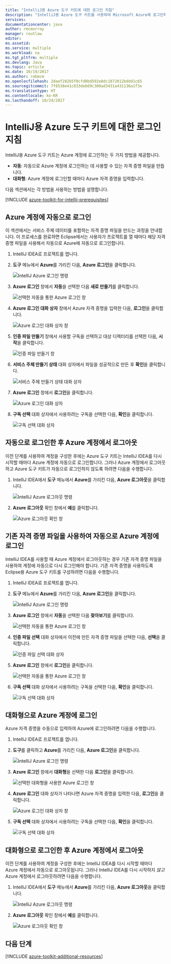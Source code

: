 ```yaml
---
title: "IntelliJ용 Azure 도구 키트에 대한 로그인 지침"
description: "IntelliJ용 Azure 도구 키트를 사용하여 Microsoft Azure에 로그인하는 방법을 알아봅니다."
services: 
documentationcenter: java
author: rmcmurray
manager: routlaw
editor: 
ms.assetid: 
ms.service: multiple
ms.workload: na
ms.tgt_pltfrm: multiple
ms.devlang: Java
ms.topic: article
ms.date: 10/19/2017
ms.author: robmcm
ms.openlocfilehash: 2daef282b5f0cfd0bd592e8dc1872012bddd1c65
ms.sourcegitcommit: 7f8538e41c833deb69c300ad3431a431136a1f3e
ms.translationtype: HT
ms.contentlocale: ko-KR
ms.lasthandoff: 10/24/2017
---
```

# <a name="sign-in-instructions-for-the-azure-toolkit-for-intellij"></a>IntelliJ용 Azure 도구 키트에 대한 로그인 지침

IntelliJ용 Azure 도구 키트는 Azure 계정에 로그인하는 두 가지 방법을 제공합니다.

  * **자동**: 자동으로 Azure 계정에 로그인하는 데 사용할 수 있는 자격 증명 파일을 만듭니다.
  * **대화형**: Azure 계정에 로그인할 때마다 Azure 자격 증명을 입력합니다.

다음 섹션에서는 각 방법을 사용하는 방법을 설명합니다.

[!INCLUDE [azure-toolkit-for-intellij-prerequisites](../includes/azure-toolkit-for-intellij-prerequisites.md)]

## <a name="sign-in-to-your-azure-account-automatically"></a>Azure 계정에 자동으로 로그인

이 섹션에서는 서비스 주체 데이터를 포함하는 자격 증명 파일을 만드는 과정을 안내합니다. 이 프로세스를 완료하면 Eclipse에서는 사용자가 프로젝트를 열 때마다 해당 자격 증명 파일을 사용해서 자동으로 Azure에 자동으로 로그인합니다.

1. IntelliJ IDEA로 프로젝트를 엽니다.

1. **도구** 메뉴에서 **Azure**를 가리킨 다음, **Azure 로그인**을 클릭합니다.

   ![IntelliJ Azure 로그인 명령][A01]

1. **Azure 로그인** 창에서 **자동**을 선택한 다음 **새로 만들기**를 클릭합니다.

   ![선택한 자동을 통한 Azure 로그인 창][A02]

1. **Azure 로그인 대화 상자** 창에서 Azure 자격 증명을 입력한 다음, **로그인**을 클릭합니다.

   ![Azure 로그인 대화 상자 창][A03]

1. **인증 파일 만들기** 창에서 사용할 구독을 선택하고 대상 디렉터리를 선택한 다음, **시작**을 클릭합니다.

   ![인증 파일 만들기 창][A04]

1. **서비스 주체 만들기 상태** 대화 상자에서 파일을 성공적으로 만든 후 **확인**을 클릭합니다.

   ![서비스 주체 만들기 상태 대화 상자][A05]

1. **Azure 로그인** 창에서 **로그인**을 클릭합니다.

   ![Azure 로그인 대화 상자][A06]

1. **구독 선택** 대화 상자에서 사용하려는 구독을 선택한 다음, **확인**을 클릭합니다.

   ![구독 선택 대화 상자][A07]

## <a name="sign-out-of-your-azure-account-after-you-have-signed-in-automatically"></a>자동으로 로그인한 후 Azure 계정에서 로그아웃

이전 단계를 사용하여 계정을 구성한 후에는 Azure 도구 키트는 IntelliJ IDEA를 다시 시작할 때마다 Azure 계정에 자동으로 로그인합니다. 그러나 Azure 계정에서 로그아웃하고 Azure 도구 키트가 자동으로 로그인하지 않도록 하려면 다음을 수행합니다.

1. IntelliJ IDEA에서 **도구** 메뉴에서 **Azure**를 가리킨 다음, **Azure 로그아웃**을 클릭합니다.

   ![IntelliJ Azure 로그아웃 명령][L01]

1. **Azure 로그아웃** 확인 창에서 **예**를 클릭합니다.

   ![Azure 로그아웃 확인 창][L03]

## <a name="sign-in-to-your-azure-account-automatically-by-using-an-existing-credentials-file"></a>기존 자격 증명 파일을 사용하여 자동으로 Azure 계정에 로그인

IntelliJ IDEA를 사용할 때 Azure 계정에서 로그아웃하는 경우 기존 자격 증명 파일을 사용하여 계정에 자동으로 다시 로그인해야 합니다. 기존 자격 증명을 사용하도록 Eclipse용 Azure 도구 키트를 구성하려면 다음을 수행합니다.

1. IntelliJ IDEA로 프로젝트를 엽니다.

1. **도구** 메뉴에서 **Azure**를 가리킨 다음, **Azure 로그인**을 클릭합니다.

   ![IntelliJ Azure 로그인 명령][A01]

1. **Azure 로그인** 창에서 **자동**을 선택한 다음 **찾아보기**를 클릭합니다.

   ![선택한 자동을 통한 Azure 로그인 창][A02]

1. **인증 파일 선택** 대화 상자에서 이전에 만든 자격 증명 파일을 선택한 다음, **선택**을 클릭합니다.

   ![인증 파일 선택 대화 상자][A08]

1. **Azure 로그인** 창에서 **로그인**을 클릭합니다.

   ![선택한 자동을 통한 Azure 로그인 창][A06]

1. **구독 선택** 대화 상자에서 사용하려는 구독을 선택한 다음, **확인**을 클릭합니다.

   ![구독 선택 대화 상자][A07]

## <a name="sign-in-to-your-azure-account-interactively"></a>대화형으로 Azure 계정에 로그인

Azure 자격 증명을 수동으로 입력하여 Azure에 로그인하려면 다음을 수행합니다.

1. IntelliJ IDEA로 프로젝트를 엽니다.

1. **도구**를 클릭하고 **Azure**를 가리킨 다음, **Azure 로그인**을 클릭합니다.

   ![IntelliJ Azure 로그인 명령][I01]

1. **Azure 로그인** 창에서 **대화형**을 선택한 다음 **로그인**을 클릭합니다.

   ![선택한 대화형을 사용한 Azure 로그인 창][I02]

1. **Azure 로그인** 대화 상자가 나타나면 Azure 자격 증명을 입력한 다음, **로그인**을 클릭합니다.

   ![Azure 로그인 대화 상자 창][I03]

1. **구독 선택** 대화 상자에서 사용하려는 구독을 선택한 다음, **확인**을 클릭합니다.

   ![구독 선택 대화 상자][I04]

## <a name="sign-out-of-your-azure-account-after-you-have-signed-in-interactively"></a>대화형으로 로그인한 후 Azure 계정에서 로그아웃

이전 단계를 사용하여 계정을 구성한 후에는 IntelliJ IDEA를 다시 시작할 때마다 Azure 계정에서 자동으로 로그아웃됩니다. 그러나 IntelliJ IDEA를 다시 시작하지 *않고* Azure 계정에서 로그아웃하려면 다음을 수행합니다.

1. IntelliJ IDEA에서 **도구** 메뉴에서 **Azure**를 가리킨 다음, **Azure 로그아웃**을 클릭합니다.

   ![IntelliJ Azure 로그아웃 명령][L01]

1. **Azure 로그아웃** 확인 창에서 **예**를 클릭합니다.

   ![Azure 로그아웃 확인 창][L02]

## <a name="next-steps"></a>다음 단계

[!INCLUDE [azure-toolkit-additional-resources](../includes/azure-toolkit-additional-resources.md)]

<!-- URL List -->

<!-- IMG List -->

[I01]: media/azure-toolkit-for-intellij-sign-in-instructions/I01.png
[I02]: media/azure-toolkit-for-intellij-sign-in-instructions/I02.png
[I03]: media/azure-toolkit-for-intellij-sign-in-instructions/I03.png
[I04]: media/azure-toolkit-for-intellij-sign-in-instructions/I04.png

[A01]: media/azure-toolkit-for-intellij-sign-in-instructions/A01.png
[A02]: media/azure-toolkit-for-intellij-sign-in-instructions/A02.png
[A03]: media/azure-toolkit-for-intellij-sign-in-instructions/A03.png
[A04]: media/azure-toolkit-for-intellij-sign-in-instructions/A04.png
[A05]: media/azure-toolkit-for-intellij-sign-in-instructions/A05.png
[A06]: media/azure-toolkit-for-intellij-sign-in-instructions/A06.png
[A07]: media/azure-toolkit-for-intellij-sign-in-instructions/A07.png
[A08]: media/azure-toolkit-for-intellij-sign-in-instructions/A08.png

[L01]: media/azure-toolkit-for-intellij-sign-in-instructions/L01.png
[L02]: media/azure-toolkit-for-intellij-sign-in-instructions/L02.png
[L03]: media/azure-toolkit-for-intellij-sign-in-instructions/L03.png
